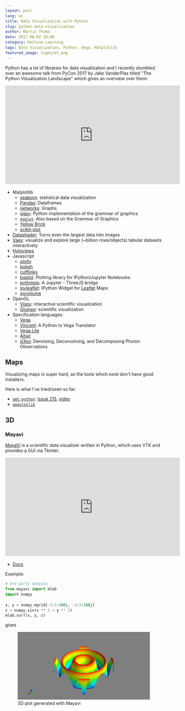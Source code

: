 ```yaml
---
layout: post
lang: en
title: Data Visualization with Python
slug: python-data-visualization
author: Martin Thoma
date: 2017-08-02 20:00
category: Machine Learning
tags: Data Visualization, Python, Vega, Matplotlib
featured_image: logos/ml.png
---
```

Python has a lot of libraries for data visualization and I recently stumbled
over an awesome talk from PyCon 2017 by Jake VanderPlas titled "The Python
Visualization Landscape" which gives an overview over them:

<iframe width="560" height="315" src="https://www.youtube-nocookie.com/embed/FytuB8nFHPQ" frameborder="0" allow="autoplay; encrypted-media" allowfullscreen></iframe>

* Matplotlib
    * [seaborn](https://seaborn.pydata.org/): statistical data visualization
    * [Pandas](http://pandas.pydata.org/): Dataframes
    * [networkx](https://networkx.github.io/): Graphs
    * [ggpy](https://github.com/yhat/ggpy): Python implementation of the grammar of graphics
    * [`ggplot`](http://ggplot.yhathq.com/): Also based on the Grammar of Graphics
    * [Yellow Brick](https://github.com/DistrictDataLabs/yellowbrick)
    * [scikit-plot](https://github.com/reiinakano/scikit-plot)
* [Datashader](https://github.com/bokeh/datashader): Turns even the largest data into images
* [Vaex](https://github.com/maartenbreddels/vaex): visualize and explore large (~billion rows/objects) tabular datasets interactively
* [Holoviews](http://holoviews.org/)
* Javascript
    * [plotly](https://plot.ly/python/)
    * [bokeh](http://bokeh.pydata.org/en/latest/)
    * [cufflinks](https://github.com/santosjorge/cufflinks)
    * [bqplot](https://github.com/bloomberg/bqplot): Plotting library for IPython/Jupyter Notebooks
    * [pythreejs](https://github.com/jovyan/pythreejs): A Jupyter - ThreeJS bridge
    * [ipyleaflet](https://github.com/ellisonbg/ipyleaflet): IPython Widget for [Leaflet](https://leafletjs.com/) Maps
    * [ipyvolume](https://github.com/maartenbreddels/ipyvolume)
* OpenGL
    * [Vispy](http://vispy.org/): interactive scientific visualization
    * [Glumpy](https://glumpy.github.io/): scientific visualization
* Specification languages:
    * [Vega](https://github.com/vega/vega)
    * [Vincent](https://vincent.readthedocs.io/en/latest/): A Python to Vega Translator
    * [Vega Lite](https://vega.github.io/vega-lite/)
    * [Altair](https://altair-viz.github.io/)
    * [d3po](https://github.com/information-field-theory/d3po): Denoising, Deconvolving, and Decomposing Photon Observations


## Maps

Visualizing maps is super hard, as the tools which exist don't have good
installers.

Here is what I've tried/seen so far:

* [`gmt-python`](https://www.gmtpython.xyz/latest/): [issue 215](https://github.com/GenericMappingTools/gmt-python/issues/215), [video](https://www.youtube.com/watch?v=6wMtfZXfTRM)
* [`geoplotlib`](https://github.com/andrea-cuttone/geoplotlib)


## 3D

### Mayavi
[MayaVi](https://en.wikipedia.org/wiki/MayaVi) is a scientific data visualizer written in Python, which uses VTK and provides a GUI via Tkinter.

<iframe width="560" height="315" src="https://www.youtube-nocookie.com/embed/r6OD07Qq2mw" frameborder="0" allow="autoplay; encrypted-media" allowfullscreen></iframe>

* [Docs](http://docs.enthought.com/mayavi/mayavi/)

Example:

```python
# 3rd party modules
from mayavi import mlab
import numpy

x, y = numpy.mgrid[-3:3:100j, -3:3:100j]
z = numpy.sin(x ** 2 + y ** 2)
mlab.surf(x, y, z)
```

gives

<figure class="wp-caption aligncenter img-thumbnail">
    <a href="../images/2018/07/mayavi-sin-3d-example.png"><img src="../images/2018/07/mayavi-sin-3d-example.png" alt="3D plot generated with Mayavi" style="width: 512px;"/></a>
    <figcaption class="text-center">3D plot generated with Mayavi</figcaption>
</figure>
